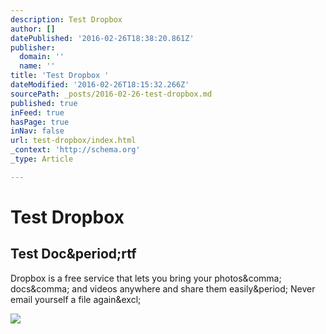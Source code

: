 ```yaml
---
description: Test Dropbox
author: []
datePublished: '2016-02-26T18:38:20.861Z'
publisher:
  domain: ''
  name: ''
title: 'Test Dropbox '
dateModified: '2016-02-26T18:15:32.266Z'
sourcePath: _posts/2016-02-26-test-dropbox.md
published: true
inFeed: true
hasPage: true
inNav: false
url: test-dropbox/index.html
_context: 'http://schema.org'
_type: Article

---
```

# Test Dropbox 

<article style=""><h1>Test Doc&amp;period;rtf</h1><p>Dropbox is a free service that lets you bring your photos&amp;comma; docs&amp;comma; and videos anywhere and share them easily&amp;period; Never email yourself a file again&amp;excl;</p><img src="https://cf.dropboxstatic.com/static/images/icons128/page_white_word.png" /></article>